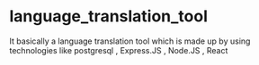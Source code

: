 # language_translation_tool
It basically a language translation tool which is made up by using technologies like postgresql , Express.JS , Node.JS , React 
